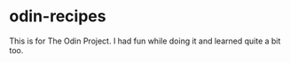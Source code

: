 # odin-recipes
This is for The Odin Project. I had fun while doing it and learned quite a bit too. 
